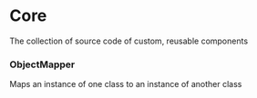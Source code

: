 # Core
The collection of source code of custom, reusable components


### ObjectMapper
Maps an instance of one class to an instance of another class


